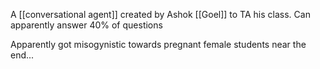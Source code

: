 A [[conversational agent]] created by Ashok [[Goel]] to TA his class. Can apparently answer 40% of questions

Apparently got misogynistic towards pregnant female students near the end...